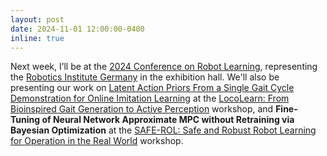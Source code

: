 ```yaml
---
layout: post
date: 2024-11-01 12:00:00-0400
inline: true
---
```


Next week, I’ll be at the [2024 Conference on Robot Learning](https://www.corl.org/), representing the [Robotics Institute Germany](https://www.robotics-institute-germany.de/) in the exhibition hall. We'll also be presenting our work on [Latent Action Priors From a Single Gait Cycle Demonstration for Online Imitation Learning](https://arxiv.org/abs/2410.03246) at the [LocoLearn: From Bioinspired Gait Generation to Active Perception](https://www.locolearn.robot-learning.net/) workshop, and **Fine-Tuning of Neural Network Approximate MPC without Retraining via Bayesian Optimization** at the [SAFE-ROL: Safe and Robust Robot Learning for Operation in the Real World](https://sites.google.com/view/corl-2024-safe-rol-workshop) workshop.
